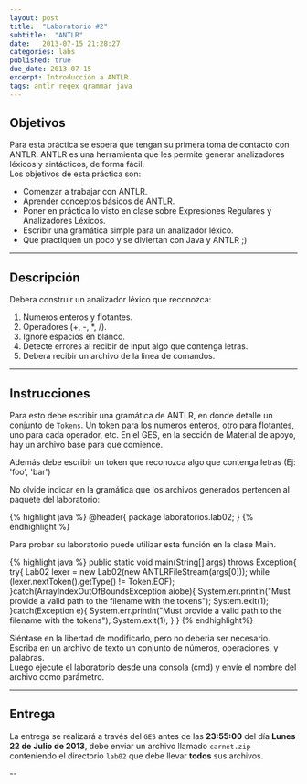 ```yaml
---
layout: post
title:  "Laboratorio #2"
subtitle:  "ANTLR"
date:   2013-07-15 21:28:27
categories: labs
published: true
due_date: 2013-07-15
excerpt: Introducción a ANTLR.
tags: antlr regex grammar java
---
```


Objetivos
---------
Para esta práctica se espera que tengan su primera toma de contacto con ANTLR. ANTLR es una herramienta que les permite generar analizadores léxicos y sintácticos, de forma fácil.  
Los objetivos de esta práctica son:

- Comenzar a trabajar con ANTLR.
- Aprender conceptos básicos de ANTLR.
- Poner en práctica lo visto en clase sobre Expresiones Regulares y Analizadores Léxicos.
- Escribir una gramática simple para un analizador léxico.
- Que practiquen un poco y se diviertan con Java y ANTLR ;)

---

Descripción
-----------

Debera construir un analizador léxico que reconozca:

1. Numeros enteros y flotantes.
2. Operadores (+, -, \*, /).
3. Ignore espacios en blanco.
4. Detecte errores al recibir de input algo que contenga letras.
5. Debera recibir un archivo de la linea de comandos.

---

Instrucciones
-------------

Para esto debe escribir una gramática de ANTLR, en donde detalle un conjunto de `Tokens`. Un token para los numeros enteros, otro para flotantes, uno para cada operador, etc.
En el GES, en la sección de Material de apoyo, hay un archivo base para que comience.

Además debe escribir un token que reconozca algo que contenga letras (Ej: 'foo', 'bar')

No olvide indicar en la gramática que los archivos generados pertencen al paquete del laboratorio:

{% highlight java %}
@header{
  package laboratorios.lab02;
}
{% endhighlight %}

Para probar su laboratorio puede utilizar esta función en la clase Main.

{% highlight java %}
public static void main(String[] args) throws Exception{
	try{
	    Lab02 lexer = new Lab02(new ANTLRFileStream(args[0]));
	    while (lexer.nextToken().getType() != Token.EOF);
	}catch(ArrayIndexOutOfBoundsException aiobe){
	    System.err.println("Must provide a valid path to the filename with the tokens");
	    System.exit(1);
	}catch(Exception e){
	    System.err.println("Must provide a valid path to the filename with the tokens");
	    System.exit(1);
	}
}
{% endhighlight%}

Siéntase en la libertad de modificarlo, pero no deberia ser necesario.  
Escriba en un archivo de texto un conjunto de números, operaciones, y palabras.  
Luego ejecute el laboratorio desde una consola (cmd) y envíe el nombre del archivo como parámetro.

---

Entrega
-------

La entrega se realizará a través del `GES` antes de las **23:55:00** del día **Lunes 22 de Julio de 2013**, debe enviar un archivo llamado `carnet.zip` conteniendo el directorio `lab02` que debe llevar **todos** sus archivos.


--
